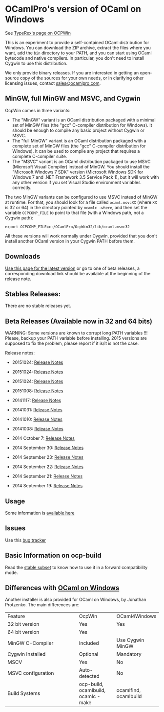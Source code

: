 OCamlPro's version of OCaml on Windows
======================================

See [TypeRex's page on OCPWin](http://www.typerex.org/ocpwin.html)

This is an experiment to provide a self-contained OCaml distribution
for Windows. You can download the ZIP archive, extract the files where
you want, add the `bin` directory to your PATH, and you can start
using OCaml bytecode and native compilers. In particular, you don't need
to install Cygwin to use this distribution.

We only provide binary releases. If you are interested in getting an
open-source copy of the sources for your own needs, or in clarifying
other licensing issues, contact
[sales@ocamlpro.com](mailto:sales@ocamlpro.com).

## MinGW, full MinGW and MSVC, and Cygwin

OcpWin comes in three variants:

* The "MinGW" variant is an OCaml distribution packaged with a minimal set of
  MinGW files (the "gcc" C-compiler distribution for Windows). It should be 
  enough to compile any basic project without Cygwin or MSVC.
* The "full MinGW" variant is an OCaml distribution packaged with a
  complete set of MinGW files (the "gcc" C-compiler distribution for
  Windows). It can be used to compile any project that requires a complete
  C-compiler suite.
* The "MSVC" variant is an OCaml distribution packaged to use MSVC
  (Microsoft Visual Compiler) instead of MinGW. You should install the
  "Microsoft Windows 7 SDK" version (Microsoft Windows SDK for Windows
  7 and .NET Framework 3.5 Service Pack 1), but it will work with any
  other version if you set Visual Studio environment variables
  correctly.

The two MinGW variants can be configured to use MSVC instead of MinGW
at runtime. For that, you should look for a file called `ocaml.msvcXX`
(where `XX` is 32 or 64) in the directory pointed by `ocamlc -where`,
and then set the variable `OCPCOMP_FILE` to point to that file (with a
Windows path, not a Cygwin path):

```
export OCPCOMP_FILE=c:/OCamlPro/OcpWin32/lib/ocaml.msvc32
```

All these versions will work normally under Cygwin, provided that you
don't install another OCaml version in your Cygwin PATH before them.

## Downloads

[Use this page for the latest version](https://github.com/OCamlPro/ocpwin-distrib/blob/master/Download.md) or go to one of beta releases,
a corresponding download link should be available at the beginning of
the release note.

## Stables Releases:

There are no stable releases yet.

## Beta Releases (Available now in 32 and 64 bits)

WARNING: Some versions are known to corrupt long PATH variables !!!
Please, backup your PATH variable before installing. 2015 versions are
supposed to fix the problem, please report if it is/it is not the case.

Release notes:

* 20151024: [Release Notes](https://github.com/OCamlPro/ocpwin-distrib/blob/master/ReleaseNotes/ocpwin-20151024-release-notes.md)

* 20151024: [Release Notes](https://github.com/OCamlPro/ocpwin-distrib/blob/master/ReleaseNotes/ocpwin-20151024-release-notes.md)

* 20151024: [Release Notes](https://github.com/OCamlPro/ocpwin-distrib/blob/master/ReleaseNotes/ocpwin-20151024-release-notes.md)

* 20151008: [Release Notes](https://github.com/OCamlPro/ocpwin-distrib/blob/master/ReleaseNotes/ocpwin-20151008-release-notes.md)

* 20141117: [Release Notes](https://github.com/OCamlPro/ocpwin-distrib/blob/master/ReleaseNotes/ocpwin-20141117-release-notes.md)

* 20141031: [Release Notes](https://github.com/OCamlPro/ocpwin-distrib/blob/master/ReleaseNotes/ocpwin-20141031-release-notes.md)

* 20141010: [Release Notes](https://github.com/OCamlPro/ocpwin-distrib/blob/master/ReleaseNotes/ocpwin-20141010-release-notes.md)

* 20141008: [Release Notes](https://github.com/OCamlPro/ocpwin-distrib/blob/master/ReleaseNotes/ocpwin-20141008-release-notes.md)

* 2014 October 7: [Release Notes](https://github.com/OCamlPro/ocpwin-distrib/blob/master/ReleaseNotes/ocpwin-20141007-release-notes.md)

* 2014 September 30: [Release Notes](https://github.com/OCamlPro/ocpwin-distrib/blob/master/ReleaseNotes/ocpwin-20140930-release-notes.md)

* 2014 September 23: [Release Notes](https://github.com/OCamlPro/ocpwin-distrib/blob/master/ReleaseNotes/ocpwin-20140923-release-notes.md)

* 2014 September 22: [Release Notes](https://github.com/OCamlPro/ocpwin-distrib/blob/master/ReleaseNotes/ocpwin-20140922-release-notes.md)

* 2014 September 21: [Release Notes](https://github.com/OCamlPro/ocpwin-distrib/blob/master/ReleaseNotes/ocpwin-20140921-release-notes.md)

* 2014 September 19: [Release Notes](https://github.com/OCamlPro/ocpwin-distrib/blob/master/ReleaseNotes/ocpwin-20140919-release-notes.md)

## Usage

Some information is [available here](https://github.com/OCamlPro/ocpwin-distrib/blob/master/Usage/Readme.md)

## Issues

Use this [bug tracker](https://github.com/OCamlPro/ocpwin-distrib/issues)


## Basic Information on ocp-build

Read the [stable subset](https://github.com/OCamlPro/ocpwin-distrib/blob/master/ocp-build/minimal.md)
to know how to use it in a forward compatibility mode.

## Differences with [OCaml on Windows](http://protz.github.io/ocaml-installer/)

Another installer is also provided for OCaml on Windows, by Jonathan
Protzenko. The main differences are:

<table width="100%">
<tr><td width="50%">Feature</td><td width="25%">OcpWin</td><td width="25%">OCaml4Windows</td></tr>
<tr><td>32 bit version</td><td>Yes</td><td>Yes</td></tr>
<tr><td>64 bit version</td><td>Yes</td><td></td></tr>
<tr><td>MinGW C-Compiler</td><td>Included</td><td>Use Cygwin MinGW</td></tr>
<tr><td>Cygwin Installed</td><td>Optional</td><td>Mandatory</td></tr>
<tr><td>MSCV</td><td>Yes</td><td>No</td></tr>
<tr><td>MSVC configuration</td><td>Auto-detected</td><td>No</td></tr>
<tr><td>Build Systems</td><td>ocp-build, ocamlbuild, ocamlc -make</td><td>ocamlfind, ocamlbuild</td></tr>
</table>
